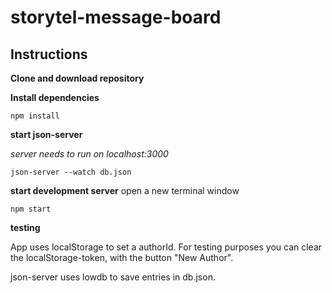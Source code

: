 # storytel-message-board

## Instructions

**Clone and download repository**

**Install dependencies**

`npm install`

**start json-server**

_server needs to run on localhost:3000_

`json-server --watch db.json`

**start development server**
open a new terminal window

`npm start`

**testing**

App uses localStorage to set a authorId. For testing purposes you can clear the localStorage-token, with the button "New Author".

json-server uses lowdb to save entries in db.json.
